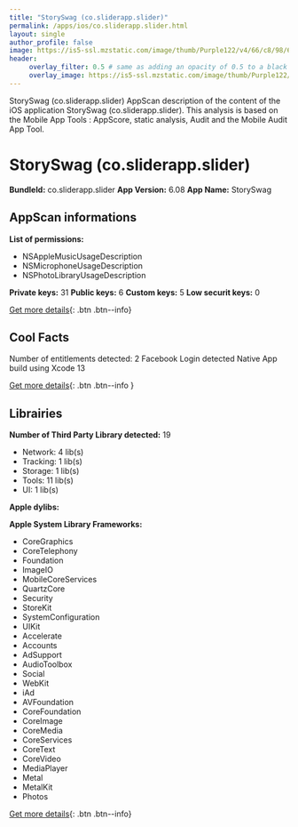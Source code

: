 ```yaml
---
title: "StorySwag (co.sliderapp.slider)"
permalink: /apps/ios/co.sliderapp.slider.html
layout: single
author_profile: false
image: https://is5-ssl.mzstatic.com/image/thumb/Purple122/v4/66/c8/98/66c89864-b523-0967-b7d1-fc8a1bebd51a/AppIcon-1x_U007emarketing-0-7-0-85-220.png/512x512bb.jpg
header: 
     overlay_filter: 0.5 # same as adding an opacity of 0.5 to a black background
     overlay_image: https://is5-ssl.mzstatic.com/image/thumb/Purple122/v4/66/c8/98/66c89864-b523-0967-b7d1-fc8a1bebd51a/AppIcon-1x_U007emarketing-0-7-0-85-220.png/512x512bb.jpg
---
```

StorySwag (co.sliderapp.slider) AppScan description of the content of the iOS application StorySwag (co.sliderapp.slider). This analysis is based on the Mobile App Tools : AppScore, static analysis, Audit and the Mobile Audit App Tool.

# StorySwag (co.sliderapp.slider)

**BundleId:** co.sliderapp.slider
**App Version:** 6.08
**App Name:** StorySwag


## AppScan informations 

**List of permissions:** 
- NSAppleMusicUsageDescription
- NSMicrophoneUsageDescription
- NSPhotoLibraryUsageDescription
  
  
**Private keys:** 31
**Public keys:** 6
**Custom keys:** 5
**Low securit keys:** 0
  
[Get more details](/pricing.html){: .btn .btn--info}

## Cool Facts

Number of entitlements detected: 2
Facebook Login detected
Native App
build using Xcode 13
  
[Get more details](/pricing.html){: .btn .btn--info }

## Librairies 
**Number of Third Party Library detected:** 19
- Network: 4 lib(s)
- Tracking: 1 lib(s)
- Storage: 1 lib(s)
- Tools: 11 lib(s)
- UI: 1 lib(s)


**Apple dylibs:**


**Apple System Library Frameworks:**
- CoreGraphics
- CoreTelephony
- Foundation
- ImageIO
- MobileCoreServices
- QuartzCore
- Security
- StoreKit
- SystemConfiguration
- UIKit
- Accelerate
- Accounts
- AdSupport
- AudioToolbox
- Social
- WebKit
- iAd
- AVFoundation
- CoreFoundation
- CoreImage
- CoreMedia
- CoreServices
- CoreText
- CoreVideo
- MediaPlayer
- Metal
- MetalKit
- Photos


  
[Get more details](/pricing.html){: .btn .btn--info}

